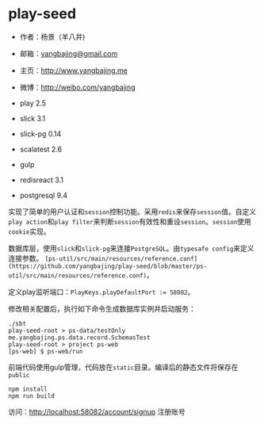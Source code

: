 # play-seed

- 作者：杨景（羊八井)
- 邮箱：yangbajing@gmail.com
- 主页：http://www.yangbajing.me
- 微博：http://weibo.com/yangbajing

- play 2.5
- slick 3.1
- slick-pg 0.14
- scalatest 2.6
- gulp
- redisreact 3.1
- postgresql 9.4

实现了简单的用户认证和`session`控制功能。采用`redis`来保存`session`值。自定义`play action`和`play filter`来判断`session`有效性和重设`session`。`session`使用`cookie`实现。

数据库层，使用`slick`和`slick-pg`来连接`PostgreSQL`。由`typesafe config`来定义连接参数。
`[ps-util/src/main/resources/reference.conf](https://github.com/yangbajing/play-seed/blob/master/ps-util/src/main/resources/reference.conf)`。

定义play监听端口：`PlayKeys.playDefaultPort := 58082`。

修改相关配置后，执行如下命令生成数据库实例并启动服务：

```
./sbt
play-seed-root > ps-data/testOnly me.yangbajing.ps.data.record.SchemasTest
play-seed-root > project ps-web
[ps-web] $ ps-web/run
```

前端代码使用gulp管理，代码放在`static`目录。编译后的静态文件将保存在`public`

```
npm install
npm run build
```

访问：[http://localhost:58082/account/signup](http://localhost:58082/account/signup) 注册账号
